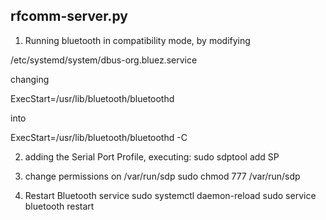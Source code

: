 rfcomm-server.py
----------------------------------------------------

1. Running bluetooth in compatibility mode, by modifying

/etc/systemd/system/dbus-org.bluez.service

changing

ExecStart=/usr/lib/bluetooth/bluetoothd

into

ExecStart=/usr/lib/bluetooth/bluetoothd -C

2. adding the Serial Port Profile, executing:
sudo sdptool add SP

3. change permissions on /var/run/sdp
sudo chmod 777 /var/run/sdp

4. Restart Bluetooth service
sudo systemctl daemon-reload 
sudo service bluetooth restart
